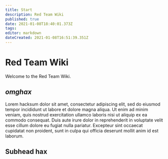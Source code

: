 ```yaml
---
title: Start
description: Red Team Wiki
published: true
date: 2021-01-08T18:40:01.373Z
tags: 
editor: markdown
dateCreated: 2021-01-08T16:51:39.351Z
---
```


# Red Team Wiki

Welcome to the Red Team Wiki.

## *omghax*
Lorem hacksum dolor sit amet, consectetur adipiscing elit, sed do eiusmod tempor incididunt ut labore et dolore magna aliqua. Ut enim ad minim veniam, quis nostrud exercitation ullamco laboris nisi ut aliquip ex ea commodo consequat. Duis aute irure dolor in reprehenderit in voluptate velit esse cillum dolore eu fugiat nulla pariatur. Excepteur sint occaecat cupidatat non proident, sunt in culpa qui officia deserunt mollit anim id est laborum.

## Subhead hax